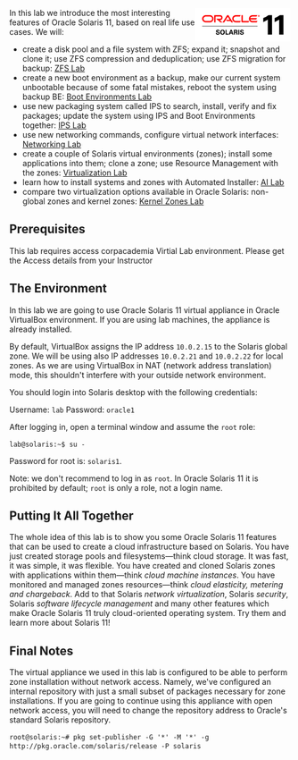 <img alt="Oracle Solaris 11" src="img/O_Solaris_11_clr.gif" style="float:
right;" >

In this lab we introduce the most interesting features of Oracle Solaris 11,
based on real life use cases. We will:

-   create a disk pool and a file system with ZFS; expand it; snapshot and
    clone it; use ZFS compression and deduplication; use ZFS migration for
    backup: [ZFS Lab](zfs/zfs.md)
-   create a new boot environment as a backup, make our current system
    unbootable because of some fatal mistakes, reboot the system using
    backup BE: [Boot Environments Lab](be/be.md)
-   use new packaging system called IPS to search, install, verify and
    fix packages; update the system using IPS and Boot Environments
    together: [IPS Lab](ips/ips.md)
-   use new networking commands, configure virtual network interfaces: [Networking Lab](net/net.md)
-   create a couple of Solaris virtual environments (zones); install some
    applications into them; clone a zone; use Resource Management with the zones: [Virtualization Lab](virt/virt_pre.md)
-   learn how to install systems and zones with Automated Installer: [AI Lab](ai/ai_intro.md)
-   compare two virtualization options available in Oracle Solaris: non-global
    zones and kernel zones: [Kernel Zones Lab](kz/kz.md) 

Prerequisites
-------------

This lab requires access corpacademia Virtial Lab environment. Please get the Access details from your Instructor

    
The Environment
---------------

In this lab we are going to use Oracle Solaris 11 virtual appliance in
Oracle VirtualBox environment. If you are using lab machines, the
appliance is already installed. 

By default, VirtualBox assigns the IP address `10.0.2.15` to the Solaris
global zone. We will be using also IP addresses `10.0.2.21` and `10.0.2.22`
for local zones. As we are using VirtualBox in NAT (network address
translation) mode, this shouldn't interfere with your outside network
environment.

You should login into Solaris desktop with the following credentials:

Username: `lab` Password: `oracle1`

After logging in, open a terminal window and assume the `root` role:

``` console
lab@solaris:~$ su - 
```

Password for root is: `solaris1`.

Note: we don't recommend to log in as `root`. In Oracle Solaris 11 it is
prohibited by default; `root` is only a role, not a login name.

Putting It All Together
-----------------------

The whole idea of this lab is to show you some Oracle Solaris 11 features that
can be used to create a cloud infrastructure based on Solaris. You have
just created storage pools and filesystems&mdash;think cloud storage. It
was fast, it was simple, it was flexible. You have created and cloned
Solaris zones with applications within them&mdash;think _cloud machine
instances_. You have monitored and managed zones resources&mdash;think _cloud
elasticity, metering and chargeback_. Add to that 
Solaris _network virtualization_, Solaris _security_, Solaris _software lifecycle
management_ and many other features which make Oracle Solaris 11 truly
cloud-oriented operating system. Try them and learn more about Solaris 11!

Final Notes
-----------

The virtual appliance we used in this lab is configured to be able to
perform zone installation without network access. Namely, we've
configured an internal repository with just a small subset of packages
necessary for zone installations. If you are going to continue using
this appliance with open network access, you will need to change the
repository address to Oracle's standard Solaris repository.

``` console
root@solaris:~# pkg set-publisher -G '*' -M '*' -g http://pkg.oracle.com/solaris/release -P solaris 
```



